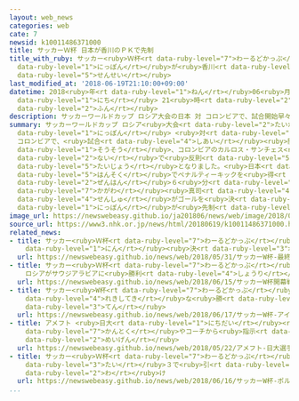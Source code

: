```yaml
---
layout: web_news
categories: web
cate: 7
newsid: k10011486371000
title: サッカーＷ杯 日本が香川のＰＫで先制
title_with_ruby: サッカー<ruby>Ｗ杯<rt data-ruby-level="7">わーるどかっぷ</rt></ruby> <ruby>日本<rt
  data-ruby-level="1">にっぽん</rt></ruby>が<ruby>香川<rt data-ruby-level="7">かがわ</rt></ruby>のＰＫで<ruby>先制<rt
  data-ruby-level="5">せんせい</rt></ruby>
last_modified_at: '2018-06-19T21:10:00+09:00'
datetime: 2018<ruby>年<rt data-ruby-level="1">ねん</rt></ruby>06<ruby>月<rt data-ruby-level="1">がつ</rt></ruby>19<ruby>日<rt
  data-ruby-level="1">にち</rt></ruby> 21<ruby>時<rt data-ruby-level="2">じ</rt></ruby>10<ruby>分<rt
  data-ruby-level="2">ふん</rt></ruby>
description: サッカーワールドカップ ロシア大会の日本 対 コロンビアで、試合開始早々、コロンビアのカルロス・サンチェス選手がペナルティーエリア内で反則し、レッドカードで退場となりました。日本は、この反則でペナルティーキックを得て、前半６分、香川真司選手がゴールを決めて日本が先制しました。
summary: サッカーワールドカップ ロシア<ruby>大会<rt data-ruby-level="2">たいかい</rt></ruby>の<ruby>日本<rt
  data-ruby-level="1">にっぽん</rt></ruby> <ruby>対<rt data-ruby-level="3">たい</rt></ruby>
  コロンビアで、<ruby>試合<rt data-ruby-level="4">しあい</rt></ruby><ruby>開始<rt data-ruby-level="3">かいし</rt></ruby><ruby>早々<rt
  data-ruby-level="1">そうそう</rt></ruby>、コロンビアのカルロス・サンチェス<ruby>選手<rt data-ruby-level="4">せんしゅ</rt></ruby>がペナルティーエリア<ruby>内<rt
  data-ruby-level="2">ない</rt></ruby>で<ruby>反則<rt data-ruby-level="5">はんそく</rt></ruby>し、レッドカードで<ruby>退場<rt
  data-ruby-level="5">たいじょう</rt></ruby>となりました。<ruby>日本<rt data-ruby-level="1">にっぽん</rt></ruby>は、この<ruby>反則<rt
  data-ruby-level="5">はんそく</rt></ruby>でペナルティーキックを<ruby>得<rt data-ruby-level="4">え</rt></ruby>て、<ruby>前半<rt
  data-ruby-level="2">ぜんはん</rt></ruby>６<ruby>分<rt data-ruby-level="2">ふん</rt></ruby>、<ruby>香川<rt
  data-ruby-level="7">かがわ</rt></ruby><ruby>真司<rt data-ruby-level="4">しんじ</rt></ruby><ruby>選手<rt
  data-ruby-level="4">せんしゅ</rt></ruby>がゴールを<ruby>決<rt data-ruby-level="3">き</rt></ruby>めて<ruby>日本<rt
  data-ruby-level="1">にっぽん</rt></ruby>が<ruby>先制<rt data-ruby-level="5">せんせい</rt></ruby>しました。
image_url: https://newswebeasy.github.io/ja201806/news/web/image/2018/06/19/K10011486371_1806192126_1806192127_01_02.jpg
source_url: https://www3.nhk.or.jp/news/html/20180619/k10011486371000.html
related_news:
- title: サッカー<ruby>Ｗ杯<rt data-ruby-level="7">わーるどかっぷ</rt></ruby> <ruby>最終<rt data-ruby-level="4">さいしゅう</rt></ruby>メンバー23<ruby>人<rt
    data-ruby-level="1">にん</rt></ruby><ruby>決<rt data-ruby-level="3">き</rt></ruby>まる
  url: https://newswebeasy.github.io/news/web/2018/05/31/サッカーW杯-最終メンバー23人決まる
- title: サッカー<ruby>Ｗ杯<rt data-ruby-level="7">わーるどかっぷ</rt></ruby><ruby>開幕戦<rt data-ruby-level="6">かいまくせん</rt></ruby>
    ロシアがサウジアラビアに<ruby>勝利<rt data-ruby-level="4">しょうり</rt></ruby>
  url: https://newswebeasy.github.io/news/web/2018/06/15/サッカーW杯開幕戦-ロシアがサウジアラビアに勝利
- title: サッカー<ruby>W杯<rt data-ruby-level="7">わーるどかっぷ</rt></ruby> アイスランドが<ruby>歴史的<rt
    data-ruby-level="4">れきしてき</rt></ruby>な<ruby>勝<rt data-ruby-level="3">か</rt></ruby>ち<ruby>点<rt
    data-ruby-level="3">てん</rt></ruby>
  url: https://newswebeasy.github.io/news/web/2018/06/17/サッカーW杯-アイスランドが歴史的な勝ち点
- title: アメフト <ruby>日大<rt data-ruby-level="1">にちだい</rt></ruby><ruby>選手<rt data-ruby-level="4">せんしゅ</rt></ruby>「<ruby>監督<rt
    data-ruby-level="7">かんとく</rt></ruby>やコーチから<ruby>指示<rt data-ruby-level="5">しじ</rt></ruby>」<ruby>明言<rt
    data-ruby-level="2">めいげん</rt></ruby>
  url: https://newswebeasy.github.io/news/web/2018/05/22/アメフト-日大選手監督やコーチから指示明言
- title: サッカー<ruby>Ｗ杯<rt data-ruby-level="7">わーるどかっぷ</rt></ruby> ポルトガル<ruby>対<rt data-ruby-level="3">たい</rt></ruby>スペインは３<ruby>対<rt
    data-ruby-level="3">たい</rt></ruby>３で<ruby>引<rt data-ruby-level="2">ひ</rt></ruby>き<ruby>分<rt
    data-ruby-level="2">わ</rt></ruby>け
  url: https://newswebeasy.github.io/news/web/2018/06/16/サッカーW杯-ポルトガル対スペインは3対3で引き分け
...
```

